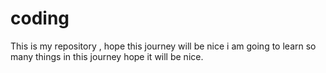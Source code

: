 # coding
This is my repository ,
hope this journey will be nice 
i am going to learn so many things in this journey hope it will be nice.
